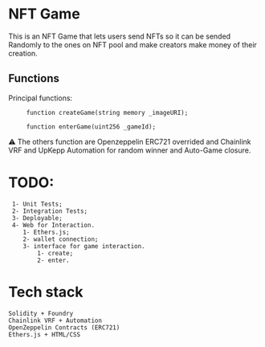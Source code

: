 # NFT Game

  This is an NFT Game that lets users send NFTs so it can be sended Randomly to the ones on NFT pool and make creators make money of their creation.

   ## Functions

   Principal functions:

   ```shell
        function createGame(string memory _imageURI);

        function enterGame(uint256 _gameId);
   ``` 
   ⚠️ The others function are Openzeppelin ERC721 overrided and Chainlink VRF and UpKepp Automation for random winner and Auto-Game closure.


   # TODO:
     1- Unit Tests;
     2- Integration Tests;
     3- Deployable;
     4- Web for Interaction.
        1- Ethers.js;
        2- wallet connection;
        3- interface for game interaction.
            1- create;
            2- enter.

   # Tech stack
    Solidity + Foundry
    Chainlink VRF + Automation
    OpenZeppelin Contracts (ERC721)
    Ethers.js + HTML/CSS